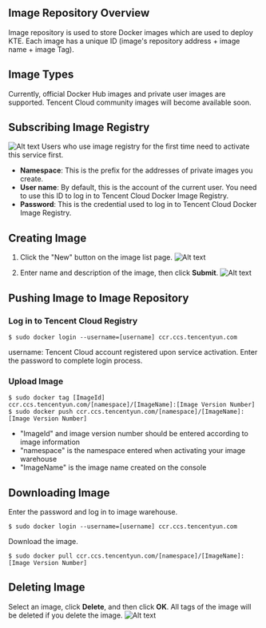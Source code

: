 ## Image Repository Overview
Image repository is used to store Docker images which are used to deploy KTE. Each image has a unique ID (image's repository address + image name + image Tag).

## Image Types
Currently, official Docker Hub images and private user images are supported. Tencent Cloud community images will become available soon.

## Subscribing Image Registry
![Alt text](https://mc.qcloudimg.com/static/img/b0ce4b921b60f4f79fec6be455e16f4f/Image+005.png)
Users who use image registry for the first time need to activate this service first.

- **Namespace**: This is the prefix for the addresses of private images you create.
- **User name**: By default, this is the account of the current user. You need to use this ID to log in to Tencent Cloud Docker Image Registry.
- **Password**: This is the credential used to log in to Tencent Cloud Docker Image Registry.

## Creating Image
1. Click the "New" button on the image list page.
![Alt text](https://mc.qcloudimg.com/static/img/73e7951509c8bef8f7eaf703af6cb8df/Image+001.png)

2. Enter name and description of the image, then click **Submit**.
![Alt text](https://mc.qcloudimg.com/static/img/026b93deb76bfaeff5a27d24878529a2/Image+003.png)

## Pushing Image to Image Repository
### Log in to Tencent Cloud Registry

```
$ sudo docker login --username=[username] ccr.ccs.tencentyun.com
```
username: Tencent Cloud account registered upon service activation. Enter the password to complete login process.
### Upload Image
```
$ sudo docker tag [ImageId] ccr.ccs.tencentyun.com/[namespace]/[ImageName]:[Image Version Number]
$ sudo docker push ccr.ccs.tencentyun.com/[namespace]/[ImageName]:[Image Version Number]
```

- "ImageId" and image version number should be entered according to image information
- "namespace" is the namespace entered when activating your image warehouse
- "ImageName" is the image name created on the console


## Downloading Image
Enter the password and log in to image warehouse.
```
$ sudo docker login --username=[username] ccr.ccs.tencentyun.com
```

Download the image.
```
$ sudo docker pull ccr.ccs.tencentyun.com/[namespace]/[ImageName]:[Image Version Number]
```

## Deleting Image
Select an image, click **Delete**, and then click **OK**. All tags of the image will be deleted if you delete the image.
![Alt text](https://mc.qcloudimg.com/static/img/7bc3adadf35e8d452a380c613abb264e/Image+050.png)

